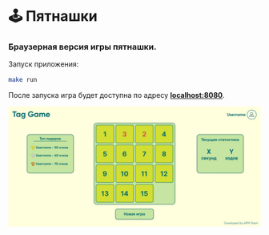 # :joystick: Пятнашки

### Браузерная версия игры пятнашки.
Запуск приложения:
```bash
make run
```
После запуска игра будет доступна по адресу [**localhost:8080**](http://localhost:8080).

![alt text](assets/demo.jpg)